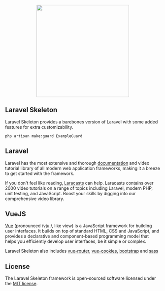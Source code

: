 <p align="center"><a href="https://laravel.com" target="_blank"><img src="https://user-images.githubusercontent.com/30080152/168447278-1a2ac5dd-3bb5-4f5c-ad44-1749bc388fb4.svg" width="300"></a></p>

## Laravel Skeleton

Laravel Skeleton provides a barebones version of Laravel with some added features for extra customizability.

`php artisan make:guard ExampleGuard`

## Laravel

Laravel has the most extensive and thorough [documentation]() and video tutorial library of all modern web application frameworks, making it a breeze to get started with the framework.

If you don't feel like reading, [Laracasts](https://laracasts.com) can help. Laracasts contains over 2000 video tutorials on a range of topics including Laravel, modern PHP, unit testing, and JavaScript. Boost your skills by digging into our comprehensive video library.

## VueJS

[Vue](https://vuejs.org/guide/introduction.html) (pronounced /vjuː/, like view) is a JavaScript framework for building user interfaces. It builds on top of standard HTML, CSS and JavaScript, and provides a declarative and component-based programming model that helps you efficiently develop user interfaces, be it simple or complex.

Laravel Skeleton also includes [vue-router](https://router.vuejs.org/), [vue-cookies](https://www.npmjs.com/package/vue-cookies), [bootstrap](https://getbootstrap.com/) and [sass](https://sass-lang.com/)

## License

The Laravel Skeleton framework is open-sourced software licensed under the [MIT license](https://opensource.org/licenses/MIT).
